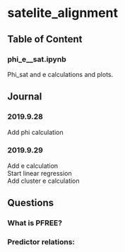# satelite_alignment 

## Table of Content
### phi_e__sat.ipynb
Phi_sat and e calculations and plots.
## Journal
### 2019.9.28
Add phi calculation
### 2019.9.29
Add e calculation\
Start linear regression\
Add cluster e calculation


## Questions
### What is PFREE?

### Predictor relations:
